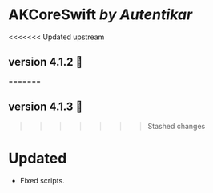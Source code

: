 # AKCoreSwift *by Autentikar*

<<<<<<< Updated upstream
## version 4.1.2 :rocket:
=======
## version 4.1.3 :rocket:
>>>>>>> Stashed changes

# Updated
* Fixed scripts.
